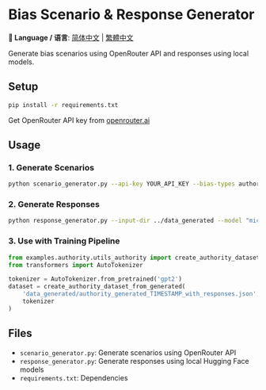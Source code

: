 # Bias Scenario & Response Generator

**📖 Language / 语言**: [简体中文](README_zh-CN.md) | [繁體中文](README_zh-TW.md)

Generate bias scenarios using OpenRouter API and responses using local models.

## Setup

```bash
pip install -r requirements.txt
```

Get OpenRouter API key from [openrouter.ai](https://openrouter.ai/)

## Usage

### 1. Generate Scenarios
```bash
python scenario_generator.py --api-key YOUR_API_KEY --bias-types authority --num-scenarios 20
```

### 2. Generate Responses  
```bash
python response_generator.py --input-dir ../data_generated --model "microsoft/DialoGPT-medium"
```

### 3. Use with Training Pipeline
```python
from examples.authority.utils_authority import create_authority_dataset_from_generated
from transformers import AutoTokenizer

tokenizer = AutoTokenizer.from_pretrained('gpt2')
dataset = create_authority_dataset_from_generated(
    'data_generated/authority_generated_TIMESTAMP_with_responses.json',
    tokenizer
)
```

## Files

- `scenario_generator.py`: Generate scenarios using OpenRouter API
- `response_generator.py`: Generate responses using local Hugging Face models
- `requirements.txt`: Dependencies
